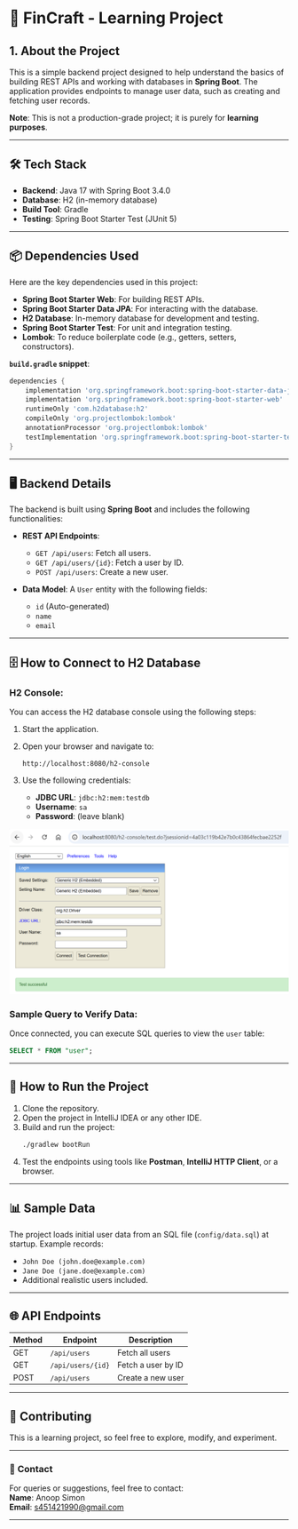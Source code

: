
# 🚀 **FinCraft - Learning Project**

## **1. About the Project**
This is a simple backend project designed to help understand the basics of building REST APIs and working with databases in **Spring Boot**. The application provides endpoints to manage user data, such as creating and fetching user records.  

**Note**: This is not a production-grade project; it is purely for **learning purposes**.

---

## 🛠️ **Tech Stack**
- **Backend**: Java 17 with Spring Boot 3.4.0
- **Database**: H2 (in-memory database)
- **Build Tool**: Gradle
- **Testing**: Spring Boot Starter Test (JUnit 5)

---

## 📦 **Dependencies Used**
Here are the key dependencies used in this project:

- **Spring Boot Starter Web**: For building REST APIs.
- **Spring Boot Starter Data JPA**: For interacting with the database.
- **H2 Database**: In-memory database for development and testing.
- **Spring Boot Starter Test**: For unit and integration testing.
- **Lombok**: To reduce boilerplate code (e.g., getters, setters, constructors).

**`build.gradle` snippet**:
```groovy
dependencies {
    implementation 'org.springframework.boot:spring-boot-starter-data-jpa'
    implementation 'org.springframework.boot:spring-boot-starter-web'
    runtimeOnly 'com.h2database:h2'
    compileOnly 'org.projectlombok:lombok'
    annotationProcessor 'org.projectlombok:lombok'
    testImplementation 'org.springframework.boot:spring-boot-starter-test'
}
```

---

## 🖥️ **Backend Details**
The backend is built using **Spring Boot** and includes the following functionalities:
- **REST API Endpoints**:
  - `GET /api/users`: Fetch all users.
  - `GET /api/users/{id}`: Fetch a user by ID.
  - `POST /api/users`: Create a new user.

- **Data Model**:
  A `User` entity with the following fields:
  - `id` (Auto-generated)
  - `name`
  - `email`

---

## 🗄️ **How to Connect to H2 Database**

### H2 Console:
You can access the H2 database console using the following steps:
1. Start the application.
2. Open your browser and navigate to:
   ```
   http://localhost:8080/h2-console
   ```

3. Use the following credentials:
   - **JDBC URL**: `jdbc:h2:mem:testdb`
   - **Username**: `sa`
   - **Password**: (leave blank)

![H2](./docs/static/img/h2-db-console.png)

### Sample Query to Verify Data:
Once connected, you can execute SQL queries to view the `user` table:
```sql
SELECT * FROM "user";
```

---

## 🚀 **How to Run the Project**
1. Clone the repository.
2. Open the project in IntelliJ IDEA or any other IDE.
3. Build and run the project:
   ```bash
   ./gradlew bootRun
   ```
4. Test the endpoints using tools like **Postman**, **IntelliJ HTTP Client**, or a browser.

---

## 📊 **Sample Data**
The project loads initial user data from an SQL file (`config/data.sql`) at startup. Example records:
- `John Doe (john.doe@example.com)`
- `Jane Doe (jane.doe@example.com)`
- Additional realistic users included.

---

## 🌐 **API Endpoints**

| Method | Endpoint            | Description              |
|--------|---------------------|--------------------------|
| GET    | `/api/users`        | Fetch all users          |
| GET    | `/api/users/{id}`   | Fetch a user by ID       |
| POST   | `/api/users`        | Create a new user        |

---

## 🤝 **Contributing**
This is a learning project, so feel free to explore, modify, and experiment.

---

### 📧 **Contact**
For queries or suggestions, feel free to contact:  
**Name**: Anoop Simon  
**Email**: s451421990@gmail.com

---
